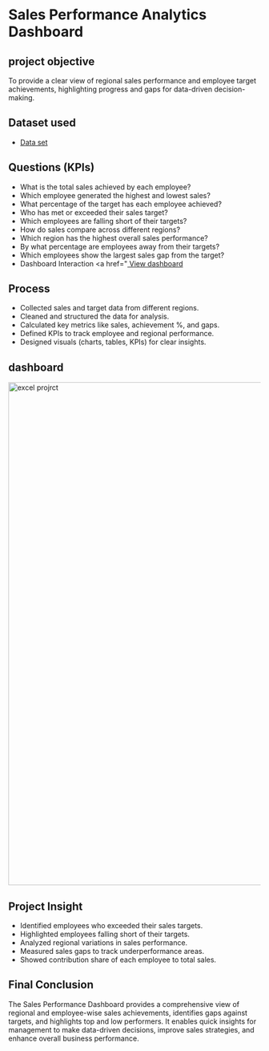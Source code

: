 # Sales Performance Analytics Dashboard
## project objective
To provide a clear view of regional sales performance and employee target achievements, highlighting progress and gaps for data-driven decision-making.

## Dataset used
- <a href="https://github.com/Tabish-Asad/Excel-dashboard/blob/main/Excel%20Dashboard.xlsm"> Data set </a>

## Questions (KPIs)
- What is the total sales achieved by each employee?
- Which employee generated the highest and lowest sales?
- What percentage of the target has each employee achieved? 
- Who has met or exceeded their sales target? 
- Which employees are falling short of their targets? 
- How do sales compare across different regions?
- Which region has the highest overall sales performance?
- By what percentage are employees away from their targets?
- Which employees show the largest sales gap from the target?
- Dashboard Interaction <a href="<a href="https://github.com/Tabish-Asad/Excel-dashboard/blob/main/Excel%20Dashboard.xlsm"> View dashboard </a>

## Process
- Collected sales and target data from different regions.
- Cleaned and structured the data for analysis.
- Calculated key metrics like sales, achievement %, and gaps.
- Defined KPIs to track employee and regional performance.
- Designed visuals (charts, tables, KPIs) for clear insights.

## dashboard
<img width="2481" height="1003" alt="excel projrct" src="https://github.com/user-attachments/assets/da1446f3-aad9-48d5-824e-c75e5bf303c3" />

## Project Insight
- Identified employees who exceeded their sales targets.
- Highlighted employees falling short of their targets.
- Analyzed regional variations in sales performance.
- Measured sales gaps to track underperformance areas.
- Showed contribution share of each employee to total sales.

## Final Conclusion
The Sales Performance Dashboard provides a comprehensive view of regional and employee-wise sales achievements, identifies gaps against targets, and highlights top and low performers. It enables quick insights for management to make data-driven decisions, improve sales strategies, and enhance overall business performance.



